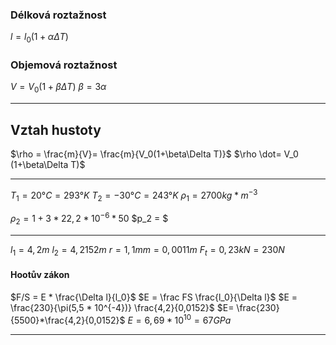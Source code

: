 ### Délková roztažnost
$l  = l_0 (1+\alpha \Delta T)$



### Objemová roztažnost
$V = V_0(1+\beta \Delta T)$
$\beta = 3\alpha$

---

## Vztah hustoty

$\rho =  \frac{m}{V}= \frac{m}{V_0(1+\beta\Delta T)}$
$\rho \dot= V_0 (1+\beta\Delta T)$

---

$T_1 = 20°C = 293 °K$
$T_2 = -30°C = 243°K$
$\rho_1 = 2700kg*m^{-3}$


$\rho_2 = 1+ 3*22,2*10^{-6}*50$
$p_2 = $

---

$l_1 = 4,2m$
$l_2 = 4,2152m$
$r = 1,1mm = 0,0011m$
$F_t = 0,23kN = 230N$

#### Hootův zákon

$F/S = E * \frac{\Delta l}{l_0}$
$E = \frac FS \frac{l_0}{\Delta l}$
$E = \frac{230}{\pi(5,5 * 10^{-4})} \frac{4,2}{0,0152}$
$E=  \frac{230}{5500}*\frac{4,2}{0,0152}$
$E = 6,69 * 10^{10} = 67GPa$

---



